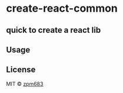 # create-react-common
## quick to create a react lib

## Usage


## License

MIT © [zpm683](https://github.com/zpm683)
